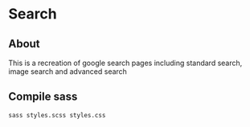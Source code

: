 # Search

## About

This is a recreation of google search pages including standard search, image search and advanced search

## Compile sass

```bash
sass styles.scss styles.css
```
